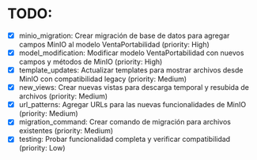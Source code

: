 # TODO:

- [x] minio_migration: Crear migración de base de datos para agregar campos MinIO al modelo VentaPortabilidad (priority: High)
- [x] model_modification: Modificar modelo VentaPortabilidad con nuevos campos y métodos de MinIO (priority: High)
- [x] template_updates: Actualizar templates para mostrar archivos desde MinIO con compatibilidad legacy (priority: Medium)
- [x] new_views: Crear nuevas vistas para descarga temporal y resubida de archivos (priority: Medium)
- [x] url_patterns: Agregar URLs para las nuevas funcionalidades de MinIO (priority: Medium)
- [x] migration_command: Crear comando de migración para archivos existentes (priority: Medium)
- [x] testing: Probar funcionalidad completa y verificar compatibilidad (priority: Low)
